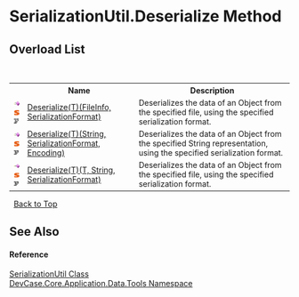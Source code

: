 # SerializationUtil.Deserialize Method 
 


## Overload List
&nbsp;<table><tr><th></th><th>Name</th><th>Description</th></tr><tr><td>![Public method](media/pubmethod.gif "Public method")![Static member](media/static.gif "Static member")![Code example](media/CodeExample.png "Code example")</td><td><a href="M_DevCase_Core_Application_Data_Tools_SerializationUtil_Deserialize__1">Deserialize(T)(FileInfo, SerializationFormat)</a></td><td>
Deserializes the data of an Object from the specified file, using the specified serialization format.</td></tr><tr><td>![Public method](media/pubmethod.gif "Public method")![Static member](media/static.gif "Static member")![Code example](media/CodeExample.png "Code example")</td><td><a href="M_DevCase_Core_Application_Data_Tools_SerializationUtil_Deserialize__1_1">Deserialize(T)(String, SerializationFormat, Encoding)</a></td><td>
Deserializes the data of an Object from the specified String representation, using the specified serialization format.</td></tr><tr><td>![Public method](media/pubmethod.gif "Public method")![Static member](media/static.gif "Static member")![Code example](media/CodeExample.png "Code example")</td><td><a href="M_DevCase_Core_Application_Data_Tools_SerializationUtil_Deserialize__1_2">Deserialize(T)(T, String, SerializationFormat)</a></td><td>
Deserializes the data of an Object from the specified file, using the specified serialization format.</td></tr></table>&nbsp;
<a href="#serializationutil.deserialize-method">Back to Top</a>

## See Also


#### Reference
<a href="T_DevCase_Core_Application_Data_Tools_SerializationUtil">SerializationUtil Class</a><br /><a href="N_DevCase_Core_Application_Data_Tools">DevCase.Core.Application.Data.Tools Namespace</a><br />